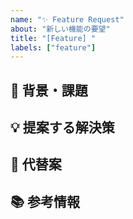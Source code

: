 ```yaml
---
name: "✨ Feature Request"
about: "新しい機能の要望"
title: "[Feature] "
labels: ["feature"]
---
```


## 📝 背景・課題
<!-- なぜこの機能が必要か、どんな課題を解決するか -->

## 💡 提案する解決策
<!-- 実現したい機能の概要を記載してください -->

## 🔀 代替案
<!-- 他に考えられる方法があれば記載してください -->

## 📚 参考情報
<!-- 参考リンクや資料があれば -->
